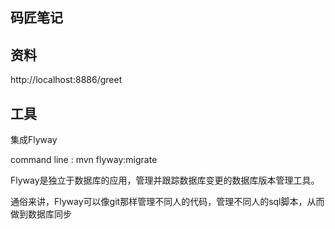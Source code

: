 ## 码匠笔记

## 资料
http://localhost:8886/greet

## 工具
集成Flyway

command line : mvn flyway:migrate

Flyway是独立于数据库的应用，管理并跟踪数据库变更的数据库版本管理工具。

通俗来讲，Flyway可以像git那样管理不同人的代码，管理不同人的sql脚本，从而做到数据库同步
